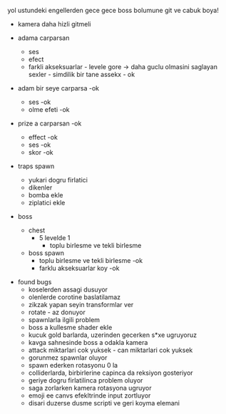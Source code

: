 yol ustundeki engellerden gece gece boss bolumune git ve cabuk boya!


* kamera daha hizli gitmeli 
* adama carparsan
  * ses 
  * efect
  * farkli akseksuarlar - levele gore -> daha guclu olmasini saglayan sexler - simdilik bir tane assekx - ok
  
* adam bir seye carparsa -ok
  * ses  -ok
  * olme efeti -ok
  
* prize a carparsan -ok
  * effect -ok
  * ses -ok
  * skor -ok



* traps  spawn
  * yukari dogru firlatici
  * dikenler
  * bomba ekle
  * ziplatici ekle



* boss
  * chest
    * 5 levelde 1
      * toplu birlesme ve tekli birlesme
  * boss spawn
    * toplu birlesme ve tekli birlesme -ok
    * farklu akseksuarlar koy -ok
    
  
- found bugs      
  * koselerden assagi dusuyor
  * olenlerde corotine baslatilamaz
  * zikzak yapan seyin transformlar ver
  * rotate - az donuyor
  * spawnlarla ilgili problem
  * boss a kullesme shader ekle
  * kucuk gold barlarda, uzerinden gecerken s*xe ugruyoruz
  * kavga sahnesinde boss a odakla kamera
  * attack miktarlari cok yuksek - can miktarlari cok yuksek
  * gorunmez spawnlar oluyor
  * spawn ederken rotasyonu 0 la
  * colliderlarda, birbirlerine capinca da reksiyon gosteriyor
  * geriye dogru firlatilinca problem oluyor
  * saga zorlarken kamera rotasyona ugruyor
  * emoji ee canvs efekltrinde input zortluyor
  * disari duzerse dusme scripti ve geri koyma elemani
  